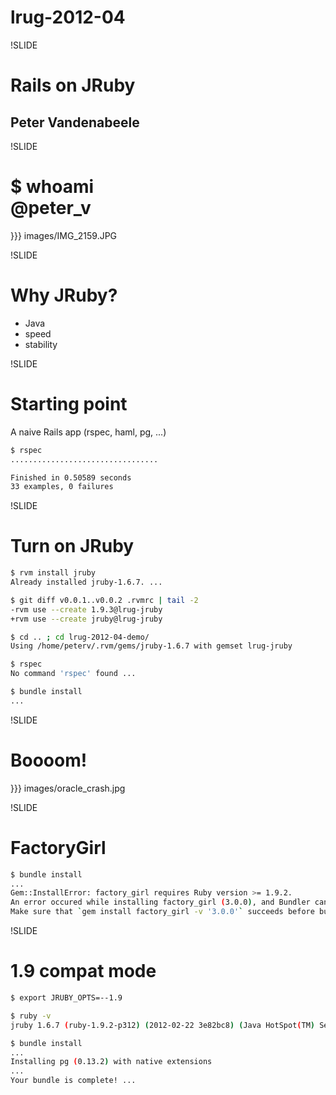 # lrug-2012-04

!SLIDE

# Rails on JRuby
## Peter Vandenabeele

!SLIDE

# $ whoami</br>@peter_v

}}} images/IMG_2159.JPG

!SLIDE

# Why JRuby?

* Java
* speed
* stability

!SLIDE

# Starting point

A naive Rails app (rspec, haml, pg, ...)

```bash
$ rspec
.................................

Finished in 0.50589 seconds
33 examples, 0 failures
```
!SLIDE

# Turn on JRuby
 
```bash
$ rvm install jruby
Already installed jruby-1.6.7. ...

$ git diff v0.0.1..v0.0.2 .rvmrc | tail -2
-rvm use --create 1.9.3@lrug-jruby
+rvm use --create jruby@lrug-jruby

$ cd .. ; cd lrug-2012-04-demo/
Using /home/peterv/.rvm/gems/jruby-1.6.7 with gemset lrug-jruby

$ rspec
No command 'rspec' found ...

$ bundle install
...
```

!SLIDE

# Boooom!

}}} images/oracle_crash.jpg

!SLIDE

# FactoryGirl

```bash
$ bundle install
...
Gem::InstallError: factory_girl requires Ruby version >= 1.9.2.
An error occured while installing factory_girl (3.0.0), and Bundler cannot continue.
Make sure that `gem install factory_girl -v '3.0.0'` succeeds before bundling.
```

!SLIDE

# 1.9 compat mode

```bash
$ export JRUBY_OPTS=--1.9

$ ruby -v
jruby 1.6.7 (ruby-1.9.2-p312) (2012-02-22 3e82bc8) (Java HotSpot(TM) Server VM 1.6.0_26) ...

$ bundle install
...
Installing pg (0.13.2) with native extensions
...
Your bundle is complete! ...
```
